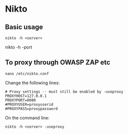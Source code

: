 # Nikto
## Basic usage
    nikto -h <server>
nikto -h <server> -port <port>

## To proxy through OWASP ZAP etc
    nano /etc/nikto.conf
Change the following lines:

    # Proxy settings -- must still be enabled by -useproxy
    PROXYHOST=127.0.0.1
    PROXYPORT=8080
    #PROXYUSER=proxyuserid
    #PROXYPASS=proxypassword

On the command line:

    nikto -h <server> -useproxy

